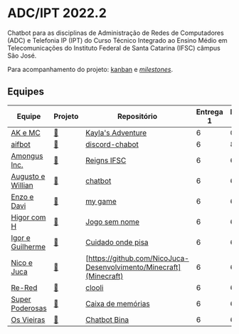 # ADC/IPT 2022.2

Chatbot para as disciplinas de Administração de Redes de Computadores (ADC) e Telefonia IP (IPT) do Curso Técnico Integrado ao Ensino Médio em Telecomunicações do Instituto Federal de Santa Catarina (IFSC) câmpus São José.

Para acompanhamento do projeto: [kanban](https://github.com/users/boidacarapreta/projects/2/views/1) e [_milestones_](https://github.com/users/boidacarapreta/projects/2/views/2).

## Equipes

| Equipe                                                     | Projeto                                                            | Repositório                                                             | Entrega 1 | Entrega 2 | Entrega 3 | Entrega 4 | Entrega 5 | Entrega 6 | Entrega 7 | Entrega 8 |
| ---------------------------------------------------------- | ------------------------------------------------------------------ | ----------------------------------------------------------------------- | --------- | --------- | --------- | --------- | --------- | --------- | --------- | --------- |
| [AK e MC](https://github.com/AK-MC)                        | [🔗](https://github.com/orgs/AK-MC/projects/1/views/1)             | [Kayla's Adventure](https://github.com/AK-MC/Kayla-s-adventure)         | 6         | 0         | 6         | 0         |           |           |           |           |
| [aifbot](https://github.com/aifbot)                        | [🔗](https://github.com/orgs/aifbot/projects/1)                    | [discord-chabot](https://github.com/aifbot/discord-chatbot)             | 6         | 8         | 8         | 0         |           |           |           |           |
| [Amongus Inc.](https://github.com/Amongus-Inc)             | [🔗](https://github.com/orgs/Amongus-Inc/projects/2/views/1)       | [Reigns IFSC](https://github.com/Amongus-Inc/ReignsIFSC)                | 6         | 6         | 6         | 6         |           |           |           |           |
| [Augusto e Willian](https://github.com/Augusto-e-Willian)  | [🔗](https://github.com/orgs/Augusto-e-Willian/projects/1/views/1) | [chatbot](https://github.com/Augusto-e-Willian/chatbot)                 | 6         | 6         | 6         | 6         |           |           |           |           |
| [Enzo e Davi](https://github.com/enzo-davi)                | [🔗](https://github.com/orgs/enzo-davi/projects/1/views/1)         | [my game](https://github.com/enzo-davi/my-game)                         | 6         | 6         | 6         | 6         |           |           |           |           |
| [Higor com H](https://github.com/higor-com-h)              | [🔗](https://github.com/orgs/higor-com-h/projects/1)               | [Jogo sem nome](https://github.com/higor-com-h/jogosemnome)             | 6         | 6         | 0         | 0         |           |           |           |           |
| [Igor e Guilherme](https://github.com/igor-e-gui)          | [🔗](https://github.com/orgs/igor-e-gui/projects/1)                | [Cuidado onde pisa](https://github.com/igor-e-gui/cuidado-onde-pisa)    | 6         | 6         | 6         | 0         |           |           |           |           |
| [Nico e Juca](https://github.com/NicoJuca-Desenvolvimento) | [🔗](https://github.com/orgs/NicoJuca-Desenvolvimento/projects/1)  | [https://github.com/NicoJuca-Desenvolvimento/Minecraft](Minecraft)      | 6         | 6         | 6         | 6         |           |           |           |           |
| [Re-Red](https://github.com/RE-RED)                        | [🔗](https://github.com/orgs/RE-RED/projects/4)                    | [clooli](https://github.com/RE-RED/clooli)                              | 6         | 6         | 6         | 6         |           |           |           |           |
| [Super Poderosas](https://github.com/super-poderosas)      | [🔗](https://github.com/orgs/super-poderosas/projects/2)           | [Caixa de memórias](https://github.com/super-poderosas/caixadememorias) | 6         | 6         | 6         | 6         |           |           |           |           |
| [Os Vieiras](https://github.com/OsVieiras)                 | [🔗](https://github.com/orgs/OsVieiras/projects/2)                 | [Chatbot Bina](https://github.com/OsVieiras/Chatbot-Bina)               | 6         | 6         | 0         | 0         |           |           |           |           |
